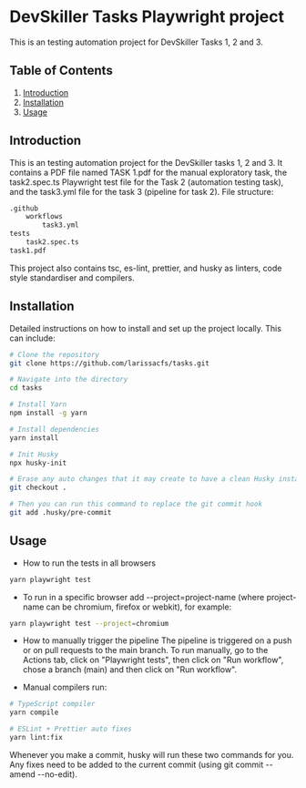 # DevSkiller Tasks Playwright project

This is an testing automation project for DevSkiller Tasks 1, 2 and 3.


## Table of Contents

1. [Introduction](#introduction)
2. [Installation](#installation)
3. [Usage](#usage)

## Introduction

This is an testing automation project for the DevSkiller tasks 1, 2 and 3. 
It contains a PDF file named TASK 1.pdf for the manual exploratory task, the task2.spec.ts Playwright test file for the Task 2 (automation testing task), and the task3.yml file for the task 3 (pipeline for task 2).
File structure:
```bash
.github
    workflows
        task3.yml
tests
    task2.spec.ts
task1.pdf
```
This project also contains tsc, es-lint, prettier, and husky as linters, code style standardiser and compilers.

## Installation

Detailed instructions on how to install and set up the project locally. This can include:
```bash
# Clone the repository
git clone https://github.com/larissacfs/tasks.git

# Navigate into the directory
cd tasks

# Install Yarn
npm install -g yarn

# Install dependencies 
yarn install

# Init Husky
npx husky-init

# Erase any auto changes that it may create to have a clean Husky instance
git checkout .

# Then you can run this command to replace the git commit hook
git add .husky/pre-commit
```

## Usage

- How to run the tests in all browsers 

```bash
yarn playwright test 
```

- To run in a specific browser add --project=project-name (where project-name can be chromium, firefox or webkit), for example:
```bash
yarn playwright test --project=chromium
```

- How to manually trigger the pipeline
The pipeline is triggered on a push or on pull requests to the main branch. To run manually, go to the Actions tab, click on "Playwright tests", then click on "Run workflow", chose a branch (main) and then click on "Run workflow".

- Manual compilers run:

```bash
# TypeScript compiler
yarn compile

# ESLint + Prettier auto fixes
yarn lint:fix
```
Whenever you make a commit, husky will run these two commands for you. Any fixes need to be added to the current commit (using git commit --amend --no-edit).

